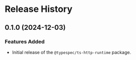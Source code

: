 # Release History

## 0.1.0 (2024-12-03)

### Features Added

- Initial release of the `@typespec/ts-http-runtime` package.
